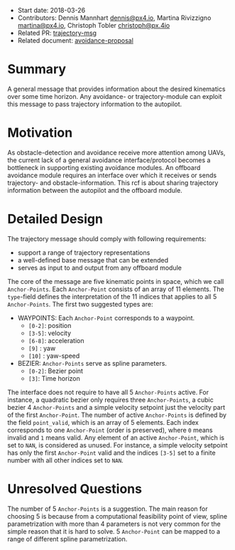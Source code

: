   * Start date: 2018-03-26
  * Contributors: Dennis Mannhart <dennis@px4.io>, Martina Rivizzigno <martina@px4.io>, Christoph Tobler <christoph@px.4io>
  * Related PR: [trajectory-msg](https://github.com/mavlink/mavlink/pull/856)
  * Related document: [avoidance-proposal](https://docs.google.com/document/d/1BQp1a6yszl9f6LDrxrkKUDDGyXxBs5C86BzvJwVbRrU/edit#heading=h.huol20joi641)
  
# Summary

A general message that provides information about the desired kinematics over some time horizon. Any avoidance- or trajectory-module can exploit this message to pass trajectory
information to the autopilot. 

  
# Motivation

As obstacle-detection and avoidance receive more attention among UAVs, the current lack of a general avoidance interface/protocol becomes a bottleneck in supporting existing avoidance modules. An offboard
avoidance module requires an interface over which it receives or sends trajectory- and obstacle-information. This rcf is about sharing trajectory information between the autopilot
and the offboard module.

# Detailed Design

The trajectory message should comply with following requirements:
* support a range of trajectory representations
* a well-defined base message that can be extended
* serves as input to and output from any offboard module

The core of the message are five kinematic points in space, which we call `Anchor-Points`. Each `Anchor-Point` consists of an array of 11 elements. The `type`-field defines the interpretation of the 11 indices that 
applies to all 5 `Anchor-Points`. 
The first two suggested types are:
* WAYPOINTS: Each `Anchor-Point` corresponds to a waypoint.
  *	`[0-2]`: position
  * `[3-5]`: velocity
  * `[6-8]`: acceleration
  * `[9]`  : yaw
  * `[10]` : yaw-speed
* BEZIER: `Anchor-Points` serve as spline parameters.
  * `[0-2]`:  Bezier point
  * `[3]`: Time horizon 
  
The interface does not require to have all 5 `Anchor-Points` active. For instance, a quadratic bezier only requires three `Anchor-Points`, a cubic bezier 4 `Anchor-Points` and a simple velocity setpoint
just the velocity part of the first `Anchor-Point`. The number of active `Anchor-Points` is defined by the field `point_valid`, which is an array of 5 elements. Each index corresponds to one `Anchor-Point` (order is preserved), where
`0` means invalid and  `1` means valid. Any element of an active `Anchor-Point`, which is set to `NAN`, is considered as unused. For instance, a simple velocity setpoint has only the first `Anchor-Point` valid and the indices `[3-5]` set to
a finite number with all other indices set to `NAN`. 

# Unresolved Questions

The number of 5 `Anchor-Points` is a suggestion. The main reason for choosing 5 is because from a computational feasibility point of view, spline parametrization with more than 4 parameters is not very common for the simple reason that it is hard to solve. 5 `Anchor-Point` can be mapped
to a range of different spline parametrization.

